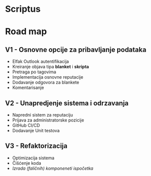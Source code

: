 # Scriptus

# Road map

## V1 - Osnovne opcije za pribavljanje podataka
* Elfak Outlook autentifikacija
* Kreiranje objava tipa **blanket** i **skripta**
* Pretraga po tagovima
* Implementacija osnovne reputacije
* Dodavanje odgovora za blankete
* Komentarisanje

## V2 - Unapredjenje sistema i odrzavanja
* Napredni sistem za reputaciju
* Prijava za administratorske pozicije
* GitHub CI/CD
* Dodavanje Unit testova

## V3 - Refaktorizacija
* Optimizacija sistema
* Čišćenje koda
* *Izrada (faličnih) komponeneti ispočetka*
